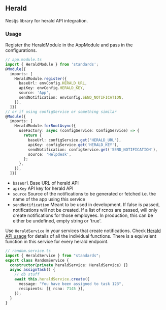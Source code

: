 ## Herald

Nestjs library for herald API integration.

### Usage

Register the HeraldModule in the AppModule and pass in the configurations.

```ts
// app.module.ts
import { HeraldModule } from 'standards';
@Module({
  imports: [
    HeraldModule.register({
      baseUrl: envConfig.HERALD_URL,
      apiKey: envConfig.HERALD_KEY,
      source: 'App',
      sendNotification: envConfig.SEND_NOTIFICATION,
    }),
  ]})
// or if using configService or something similar
@Module({
  imports: [
    HeraldModule.forRootAsync({
      useFactory: async (configService: ConfigService) => {
        return {
          baseUrl: configService.get('HERALD_URL'),
          apiKey: configService.get('HERALD_KEY'),
          sendNotification: configService.get('SEND_NOTIFICATION'),
          source: 'Helpdesk',
        };
      },
    }),
  ]})

```

- `baseUrl` Base URL of herald API
- `apiKey` API key for herald API
- `source` Source of the notifications to be generated or fetched i.e. the name of the app using this service
- `sendNotification` Meant to be used in development. If false is passed, notifications will not be created. If a list of rcnos are passed, will only create notifications for those employees. In production, this can be either be undefined, empty string or 'true'.

Use `HeraldService` in your services that create notifications.
Check [Herald API usage](https://github.com/MTCC-Plc/herald-api?tab=readme-ov-file#usage) for details of all the individual functions. There is a equivalent function in this service for every herald endpoint.

```ts
// random.service.ts
import { HeraldService } from "standards";
export class RandomService {
  constructor(private heraldService: HeraldService) {}
  async assignTask() {
    // db stuff
    await this.heraldService.create({
      message: "You have been assigned to task 123",
      recipients: [{ rcno: 7145 }],
    });
  }
}
```
